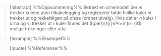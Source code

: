 
> [!abstract] %%Oppsummering%%
> Betrakt en urnemodell der vi trekker kulene uten tilbakelegging og registrerer både hvilke kuler vi trekker ut og rekkefølgen på disse (ordnet utvalg). Hvis det er $n$ kuler i urna og vi trekker ut $r$ kuler finnes det $\per{n}{r}nPr=n!(n−r)!$ mulige trekninger eller utfa

> [!example] %%Eksempel%%
> 

> [!quote] %%Referanser%%